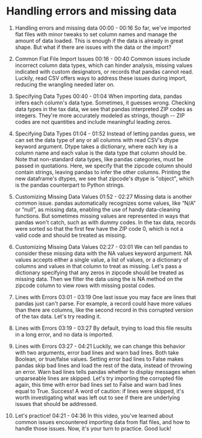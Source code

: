 # Handling errors and missing data

1. Handling errors and missing data
00:00 - 00:16
So far, we've imported flat files with minor tweaks to set column names and manage the amount of data loaded. This is enough if the data is already in great shape. But what if there are issues with the data or the import?

2. Common Flat File Import Issues
00:16 - 00:40
Common issues include incorrect column data types, which can hinder analysis, missing values indicated with custom designators, or records that pandas cannot read. Luckily, read CSV offers ways to address these issues during import, reducing the wrangling needed later on.

3. Specifying Data Types
00:40 - 01:04
When importing data, pandas infers each column's data type. Sometimes, it guesses wrong. Checking data types in the tax data, we see that pandas interpreted ZIP codes as integers. They're more accurately modeled as strings, though -- ZIP codes are not quantities and include meaningful leading zeros.

4. Specifying Data Types
01:04 - 01:52
Instead of letting pandas guess, we can set the data type of any or all columns with read CSV's dtype keyword argument. Dtype takes a dictionary, where each key is a column name and each value is the data type that column should be. Note that non-standard data types, like pandas categories, must be passed in quotations. Here, we specify that the zipcode column should contain strings, leaving pandas to infer the other columns. Printing the new dataframe's dtypes, we see that zipcode's dtype is "object", which is the pandas counterpart to Python strings.

5. Customizing Missing Data Values
01:52 - 02:27
Missing data is another common issue. pandas automatically recognizes some values, like “N/A” or “null”, as missing data, enabling the use of handy data-cleaning functions. But sometimes missing values are represented in ways that pandas won't catch, such as with dummy codes. In the tax data, records were sorted so that the first few have the ZIP code 0, which is not a valid code and should be treated as missing.

6. Customizing Missing Data Values
02:27 - 03:01
We can tell pandas to consider these missing data with the NA values keyword argument. NA values accepts either a single value, a list of values, or a dictionary of columns and values in that column to treat as missing. Let's pass a dictionary specifying that any zeros in zipcode should be treated as missing data. Then we filter the data using the is NA method on the zipcode column to view rows with missing postal codes.

7. Lines with Errors
03:01 - 03:19
One last issue you may face are lines that pandas just can't parse. For example, a record could have more values than there are columns, like the second record in this corrupted version of the tax data. Let's try reading it.

8. Lines with Errors
03:19 - 03:27
By default, trying to load this file results in a long error, and no data is imported.

9. Lines with Errors
03:27 - 04:21
Luckily, we can change this behavior with two arguments, error bad lines and warn bad lines. Both take Boolean, or true/false values. Setting error bad lines to False makes pandas skip bad lines and load the rest of the data, instead of throwing an error. Warn bad lines tells pandas whether to display messages when unparseable lines are skipped. Let's try importing the corrupted file again, this time with error bad lines set to False and warn bad lines equal to True. Success! A word of caution: if lines were skipped, it's worth investigating what was left out to see if there are underlying issues that should be addressed.

10. Let's practice!
04:21 - 04:36
In this video, you've learned about common issues encountered importing data from flat files, and how to handle those issues. Now, it's your turn to practice. Good luck!